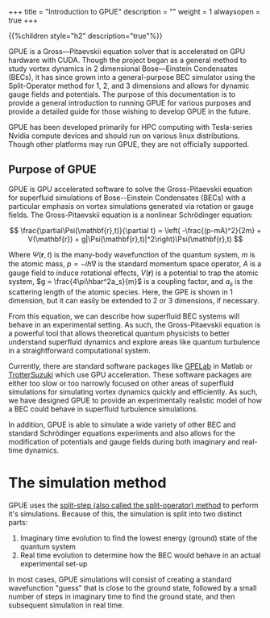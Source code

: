+++
title = "Introduction to GPUE"
description = ""
weight = 1
alwaysopen = true
+++

{{%children style="h2" description="true"%}}

GPUE is a Gross&mdash;Pitaevskii equation solver that is accelerated on GPU hardware with CUDA.
Though the project began as a general method to study vortex dynamics in 2 dimensional Bose&mdash;Einstein Condensates (BECs), it has since grown into a general-purpose BEC simulator using the Split-Operator method for 1, 2, and 3 dimensions and allows for dynamic gauge fields and potentials.
The purpose of this documentation is to provide a general introduction to running GPUE for various purposes and provide a detailed guide for those wishing to develop GPUE in the future.

GPUE has been developed primarily for HPC computing with Tesla-series Nvidia compute devices and should run on various linux distributions.
Though other platforms may run GPUE, they are not officially supported.

## Purpose of GPUE

GPUE is GPU accelerated software to solve the Gross-Pitaevskii equation for superfluid simulations of Bose--Einstein Condensates (BECs) with a particular emphasis on vortex simulations generated via rotation or gauge fields.
The Gross-Pitaevskii equation is a nonlinear Schr&ouml;dinger equation:

$$
\frac{\partial\Psi(\mathbf{r},t)}{\partial t} = \left( -\frac{(p-mA)^2}{2m} + V(\mathbf{r}) + g|\Psi(\mathbf{r},t)|^2\right)\Psi(\mathbf{r},t)
$$

Where $\Psi(\mathbf{r},t)$ is the many-body wavefunction of the quantum system, $m$ is the atomic mass, $p = -i\hbar\nabla$ is the standard momentum space operator, $A$ is a gauge field to induce rotational effects, $V(\mathbf{r})$ is a potential to trap the atomic system, $g = \frac{4\pi\hbar^2a_s}{m}$ is a coupling factor, and $a_s$ is the scattering length of the atomic species.
Here, the GPE is shown in 1 dimension, but it can easily be extended to 2 or 3 dimensions, if necessary.

From this equation, we can describe how superfluid BEC systems will behave in an experimental setting.
As such, the Gross-Pitaevskii equation is a powerful tool that allows theoretical quantum physicists to better understand superfluid dynamics and explore areas like quantum turbulence in a straightforward computational system.

Currently, there are standard software packages like [GPELab](http://gpelab.math.cnrs.fr/) in Matlab or [TrotterSuzuki](https://trotter-suzuki-mpi.readthedocs.io/en/stable/index.html) which use GPU acceleration.
These software packages are either too slow or too narrowly focused on other areas of superfluid simulations for simulating vortex dynamics quickly and efficiently.
As such, we have designed GPUE to provide an experimentally realistic model of how a BEC could behave in superfluid turbulence simulations.

In addition, GPUE is able to simulate a wide variety of other BEC and standard Schr&ouml;dinger equations experiments and also allows for the modification of potentials and gauge fields during both imaginary and real-time dynamics.

# The simulation method

GPUE uses the [split-step (also called the split-operator) method](https://www.algorithm-archive.org/contents/split-operator_method/split-operator_method.html) to perform it's simulations.
Because of this, the simulation is split into two distinct parts:
1. Imaginary time evolution to find the lowest energy (ground) state of the quantum system
2. Real time evolution to determine how the BEC would behave in an actual experimental set-up

In most cases, GPUE simulations will consist of creating a standard wavefunction "guess" that is close to the ground state, followed by a small number of steps in imaginary time to find the ground state, and then subsequent simulation in real time.


<script type="text/javascript" async
  src="https://cdnjs.cloudflare.com/ajax/libs/mathjax/2.7.4/MathJax.js?config=TeX-MML-AM_CHTML">
</script>
<script type="text/x-mathjax-config">
MathJax.Hub.Config({
  tex2jax: {
    inlineMath: [['$','$'], ['\\(','\\)']],
    displayMath: [['$$','$$'], ['\[','\]']],
    processEscapes: true,
    processEnvironments: true,
    skipTags: ['script', 'noscript', 'style', 'textarea', 'pre','code'],
    TeX: { equationNumbers: { autoNumber: "AMS" },
         extensions: ["AMSmath.js", "AMSsymbols.js"] }
  }
});
</script>

